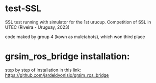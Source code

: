 # test-SSL
SSL test running with simulator for the 1st urucup. Competition of SSL in UTEC (Riveira - Uruguay, 2023)

code maked by group 4 (kown as muletabots), which won third place


# grsim_ros_bridge installation:
 step by step of installation in this link: https://github.com/jardeldyonisio/grsim_ros_bridge
